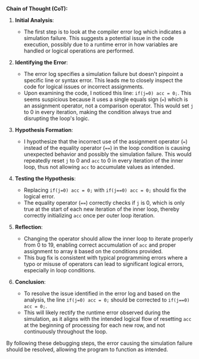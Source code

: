 **Chain of Thought (CoT):**

1. **Initial Analysis**:
   - The first step is to look at the compiler error log which indicates a simulation failure. This suggests a potential issue in the code execution, possibly due to a runtime error in how variables are handled or logical operations are performed.

2. **Identifying the Error**:
   - The error log specifies a simulation failure but doesn't pinpoint a specific line or syntax error. This leads me to closely inspect the code for logical issues or incorrect assignments.
   - Upon examining the code, I noticed this line: `if(j=0) acc = 0;`. This seems suspicious because it uses a single equals sign (`=`) which is an assignment operator, not a comparison operator. This would set `j` to 0 in every iteration, making the condition always true and disrupting the loop's logic.

3. **Hypothesis Formation**:
   - I hypothesize that the incorrect use of the assignment operator (`=`) instead of the equality operator (`==`) in the loop condition is causing unexpected behavior and possibly the simulation failure. This would repeatedly reset `j` to 0 and `acc` to 0 in every iteration of the inner loop, thus not allowing `acc` to accumulate values as intended.

4. **Testing the Hypothesis**:
   - Replacing `if(j=0) acc = 0;` with `if(j==0) acc = 0;` should fix the logical error. 
   - The equality operator (`==`) correctly checks if `j` is 0, which is only true at the start of each new iteration of the inner loop, thereby correctly initializing `acc` once per outer loop iteration.

5. **Reflection**:
   - Changing the operator should allow the inner loop to iterate properly from 0 to 19, enabling correct accumulation of `acc` and proper assignment to array `B` based on the conditions provided.
   - This bug fix is consistent with typical programming errors where a typo or misuse of operators can lead to significant logical errors, especially in loop conditions.

6. **Conclusion**:
   - To resolve the issue identified in the error log and based on the analysis, the line `if(j=0) acc = 0;` should be corrected to `if(j==0) acc = 0;`.
   - This will likely rectify the runtime error observed during the simulation, as it aligns with the intended logical flow of resetting `acc` at the beginning of processing for each new row, and not continuously throughout the loop.

By following these debugging steps, the error causing the simulation failure should be resolved, allowing the program to function as intended.